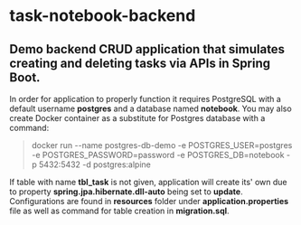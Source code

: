 # task-notebook-backend
## Demo backend CRUD application that simulates creating and deleting tasks via APIs in Spring Boot.

In order for application to properly function it requires PostgreSQL with a default username __postgres__ and a database named __notebook__. You may also create Docker container as a substitute for Postgres database with a command:
> docker run --name postgres-db-demo -e POSTGRES_USER=postgres -e POSTGRES_PASSWORD=password -e POSTGRES_DB=notebook -p 5432:5432 -d postgres:alpine

If table with name __tbl_task__ is not given, application will create its' own due to property __spring.jpa.hibernate.dll-auto__ being set to __update__.
Configurations are found in __resources__ folder under __application.properties__ file as well as command for table creation in __migration.sql__.
